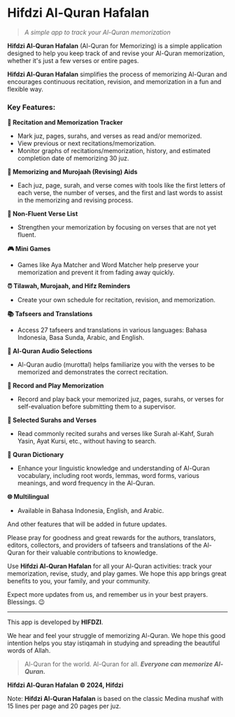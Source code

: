 # Hifdzi Al-Quran Hafalan

> _A simple app to track your Al-Quran memorization_

**Hifdzi Al-Quran Hafalan** (Al-Quran for Memorizing) is a simple application designed to help you keep track of and revise your Al-Quran memorization, whether it's just a few verses or entire pages.

**Hifdzi Al-Quran Hafalan** simplifies the process of memorizing Al-Quran and encourages continuous recitation, revision, and memorization in a fun and flexible way.

### Key Features:

**📝 Recitation and Memorization Tracker**
- Mark juz, pages, surahs, and verses as read and/or memorized.
- View previous or next recitations/memorization.
- Monitor graphs of recitations/memorization, history, and estimated completion date of memorizing 30 juz.

**🔑 Memorizing and Murojaah (Revising) Aids**
- Each juz, page, surah, and verse comes with tools like the first letters of each verse, the number of verses, and the first and last words to assist in the memorizing and revising process.

**🎯 Non-Fluent Verse List**
- Strengthen your memorization by focusing on verses that are not yet fluent.

**🎮 Mini Games**
- Games like Aya Matcher and Word Matcher help preserve your memorization and prevent it from fading away quickly.

**⏰ Tilawah, Murojaah, and Hifz Reminders**
- Create your own schedule for recitation, revision, and memorization.

**📚 Tafseers and Translations**
- Access 27 tafseers and translations in various languages: Bahasa Indonesia, Basa Sunda, Arabic, and English.

**🎵 Al-Quran Audio Selections**
- Al-Quran audio (murottal) helps familiarize you with the verses to be memorized and demonstrates the correct recitation.

**🎤 Record and Play Memorization**
- Record and play back your memorized juz, pages, surahs, or verses for self-evaluation before submitting them to a supervisor.

**🔖 Selected Surahs and Verses**
- Read commonly recited surahs and verses like Surah al-Kahf, Surah Yasin, Ayat Kursi, etc., without having to search.

**📕 Quran Dictionary**
- Enhance your linguistic knowledge and understanding of Al-Quran vocabulary, including root words, lemmas, word forms, various meanings, and word frequency in the Al-Quran.

**🌐 Multilingual**
- Available in Bahasa Indonesia, English, and Arabic.

And other features that will be added in future updates.

Please pray for goodness and great rewards for the authors, translators, editors, collectors, and providers of tafseers and translations of the Al-Quran for their valuable contributions to knowledge.

Use **Hifdzi Al-Quran Hafalan** for all your Al-Quran activities: track your memorization, revise, study, and play games. We hope this app brings great benefits to you, your family, and your community.

Expect more updates from us, and remember us in your best prayers. Blessings. 😉

---

This app is developed by **HIFDZI**.

We hear and feel your struggle of memorizing Al-Quran. We hope this good intention helps you stay istiqamah in studying and spreading the beautiful words of Allah.

> Al-Quran for the world. Al-Quran for all. ***Everyone can memorize Al-Quran.***

**Hifdzi Al-Quran Hafalan © 2024, Hifdzi**

Note: **Hifdzi Al-Quran Hafalan** is based on the classic Medina mushaf with 15 lines per page and 20 pages per juz.